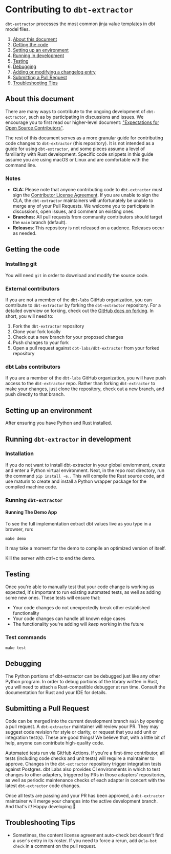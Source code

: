 # Contributing to `dbt-extractor`

`dbt-extractor` processes the most common jinja value templates in dbt model files.


1. [About this document](#about-this-document)
2. [Getting the code](#getting-the-code)
3. [Setting up an environment](#setting-up-an-environment)
4. [Running in development](#running-dbt-extractor-in-development)
5. [Testing](#testing)
6. [Debugging](#debugging)
7. [Adding or modifying a changelog entry](#adding-or-modifying-a-changelog-entry)
8. [Submitting a Pull Request](#submitting-a-pull-request)
9. [Troubleshooting Tips](#troubleshooting-tips)

## About this document

There are many ways to contribute to the ongoing development of `dbt-extractor`, such as by participating in discussions and issues. We encourage you to first read our higher-level document: ["Expectations for Open Source Contributors"](https://docs.getdbt.com/docs/contributing/oss-expectations).

The rest of this document serves as a more granular guide for contributing code changes to `dbt-extractor` (this repository). It is not intended as a guide for using `dbt-extractor`, and some pieces assume a level of familiarity with Rust development. Specific code snippets in this guide assume you are using macOS or Linux and are comfortable with the command line.

### Notes

- **CLA:** Please note that anyone contributing code to `dbt-extractor` must sign the [Contributor License Agreement](https://docs.getdbt.com/docs/contributor-license-agreements). If you are unable to sign the CLA, the `dbt-extractor` maintainers will unfortunately be unable to merge any of your Pull Requests. We welcome you to participate in discussions, open issues, and comment on existing ones.
- **Branches:** All pull requests from community contributors should target the `main` branch (default).
- **Releases**: This repository is not released on a cadence.  Releases occur as needed.

## Getting the code

### Installing git

You will need `git` in order to download and modify the source code.

### External contributors

If you are not a member of the `dbt-labs` GitHub organization, you can contribute to `dbt-extractor` by forking the `dbt-extractor` repository. For a detailed overview on forking, check out the [GitHub docs on forking](https://help.github.com/en/articles/fork-a-repo). In short, you will need to:

1. Fork the `dbt-extractor` repository
2. Clone your fork locally
3. Check out a new branch for your proposed changes
4. Push changes to your fork
5. Open a pull request against `dbt-labs/dbt-extractor` from your forked repository

### dbt Labs contributors

If you are a member of the `dbt-labs` GitHub organization, you will have push access to the `dbt-extractor` repo. Rather than forking `dbt-extractor` to make your changes, just clone the repository, check out a new branch, and push directly to that branch.

## Setting up an environment

After ensuring you have Python and Rust installed.

## Running `dbt-extractor` in development

### Installation

If you do not want to install dbt-extractor in your global enviornment, create and enter a Python virtual environment. Next, in the repo root directory, run the command `pip install -e.`. This will compile the Rust source code, and use maturin to create and install a Python wrapper package for the compiled machine code.

### Running `dbt-extractor`

#### Running The Demo App

To see the full implementation extract dbt values live as you type in a browser, run:
```
make demo
```
It may take a moment for the demo to compile an optimized version of itself.

Kill the server with ctrl+c to end the demo.

## Testing

Once you're able to manually test that your code change is working as expected, it's important to run existing automated tests, as well as adding some new ones. These tests will ensure that:
- Your code changes do not unexpectedly break other established functionality
- Your code changes can handle all known edge cases
- The functionality you're adding will _keep_ working in the future

### Test commands

```
make test
```

## Debugging

The Python portions of dbt-extractor can be debugged just like any other Python program. In order to debug portions of the library written in Rust, you will need to attach a Rust-compatible debugger at run time. Consult the documentation for Rust and your IDE for details.


## Submitting a Pull Request

Code can be merged into the current development branch `main` by opening a pull request. A `dbt-extractor` maintainer will review your PR. They may suggest code revision for style or clarity, or request that you add unit or integration test(s). These are good things! We believe that, with a little bit of help, anyone can contribute high-quality code.

Automated tests run via GitHub Actions. If you're a first-time contributor, all tests (including code checks and unit tests) will require a maintainer to approve. Changes in the `dbt-extractor` repository trigger integration tests against Postgres. dbt Labs also provides CI environments in which to test changes to other adapters, triggered by PRs in those adapters' repositories, as well as periodic maintenance checks of each adapter in concert with the latest `dbt-extractor` code changes.

Once all tests are passing and your PR has been approved, a `dbt-extractor` maintainer will merge your changes into the active development branch. And that's it! Happy developing :tada:

## Troubleshooting Tips
- Sometimes, the content license agreement auto-check bot doesn't find a user's entry in its roster. If you need to force a rerun, add `@cla-bot check` in a comment on the pull request.
